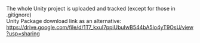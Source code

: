 The whole Unity project is uploaded and tracked (except for those in .gitignore) <br>
Unity Package download link as an alternative: https://drive.google.com/file/d/1T7_kxuI7ppiUbuIwB544bA5lo4yT9OsU/view?usp=sharing
